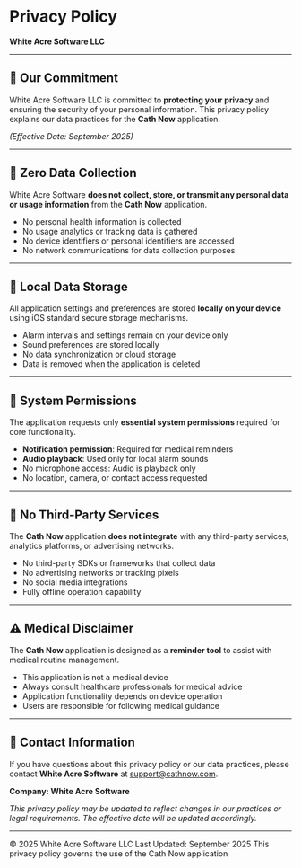 # Privacy Policy

**White Acre Software LLC**

***

## 💖 Our Commitment

White Acre Software LLC is committed to **protecting your privacy** and ensuring the security of your personal information. This privacy policy explains our data practices for the **Cath Now** application.

*(Effective Date: September 2025)*

***

## 🚫 Zero Data Collection

White Acre Software **does not collect, store, or transmit any personal data or usage information** from the **Cath Now** application.

* No personal health information is collected
* No usage analytics or tracking data is gathered
* No device identifiers or personal identifiers are accessed
* No network communications for data collection purposes

***

## 💾 Local Data Storage

All application settings and preferences are stored **locally on your device** using iOS standard secure storage mechanisms.

* Alarm intervals and settings remain on your device only
* Sound preferences are stored locally
* No data synchronization or cloud storage
* Data is removed when the application is deleted

***

## 🔔 System Permissions

The application requests only **essential system permissions** required for core functionality.

* **Notification permission**: Required for medical reminders
* **Audio playback**: Used only for local alarm sounds
* No microphone access: Audio is playback only
* No location, camera, or contact access requested

***

## 🔌 No Third-Party Services

The **Cath Now** application **does not integrate** with any third-party services, analytics platforms, or advertising networks.

* No third-party SDKs or frameworks that collect data
* No advertising networks or tracking pixels
* No social media integrations
* Fully offline operation capability

***

## ⚠️ Medical Disclaimer

The **Cath Now** application is designed as a **reminder tool** to assist with medical routine management.

* This application is not a medical device
* Always consult healthcare professionals for medical advice
* Application functionality depends on device operation
* Users are responsible for following medical guidance

***

## 📧 Contact Information

If you have questions about this privacy policy or our data practices, please contact **White Acre Software** at support@cathnow.com.

**Company: White Acre Software**

*This privacy policy may be updated to reflect changes in our practices or legal requirements. The effective date will be updated accordingly.*

***

© 2025 White Acre Software LLC
Last Updated: September 2025
This privacy policy governs the use of the Cath Now application
